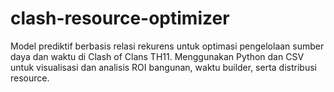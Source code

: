 # clash-resource-optimizer
Model prediktif berbasis relasi rekurens untuk optimasi pengelolaan sumber daya dan waktu di Clash of Clans TH11. Menggunakan Python dan CSV untuk visualisasi dan analisis ROI bangunan, waktu builder, serta distribusi resource.
